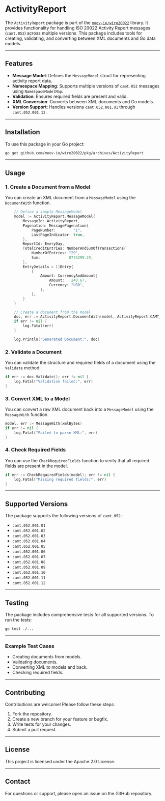# ActivityReport

The `ActivityReport` package is part of the [`moov-io/wire20022`](https://github.com/moov-io/wire20022) library. It provides functionality for handling ISO 20022 Activity Report messages (`camt.052`) across multiple versions. This package includes tools for creating, validating, and converting between XML documents and Go data models.

---

## Features

- **Message Model**: Defines the `MessageModel` struct for representing activity report data.
- **Namespace Mapping**: Supports multiple versions of `camt.052` messages using `NameSpaceModelMap`.
- **Validation**: Ensures required fields are present and valid.
- **XML Conversion**: Converts between XML documents and Go models.
- **Version Support**: Handles versions `camt.052.001.01` through `camt.052.001.12`.

---

## Installation

To use this package in your Go project:

```bash
go get github.com/moov-io/wire20022/pkg/archives/ActivityReport
```

---

## Usage

### 1. Create a Document from a Model

You can create an XML document from a `MessageModel` using the `DocumentWith` function.
```go
    // Define a sample MessageModel
    model := ActivityReport.MessageModel{
        MessageId: ActivityReport,
        Pagenation: MessagePagenation{
            PageNumber:        "1",
            LastPageIndicator: true,
        },
        ReportId: EveryDay,
        TotalCreditEntries: NumberAndSumOfTransactions{
            NumberOfEntries: "29",
            Sum:             8775299.29,
        },
        EntryDetails = []Entry{
            {
                Amount: CurrencyAndAmount{
                    Amount:   240.67,
                    Currency: "USD",
                },
            },
        }
    }

    // Create a document from the model
    doc, err := ActivityReport.DocumentWith(model, ActivityReport.CAMT_052_001_05)
    if err != nil {
        log.Fatal(err)
    }

    log.Println("Generated Document:", doc)
```
### 2. Validate a Document

You can validate the structure and required fields of a document using the `Validate` method.

```go
if err := doc.Validate(); err != nil {
    log.Fatal("Validation failed:", err)
}
```

### 3. Convert XML to a Model

You can convert a raw XML document back into a `MessageModel` using the `MessageWith` function.

```go
model, err := MessageWith(xmlBytes)
if err != nil {
    log.Fatal("Failed to parse XML:", err)
}
```

### 4. Check Required Fields

You can use the `CheckRequiredFields` function to verify that all required fields are present in the model.

```go
if err := CheckRequiredFields(model); err != nil {
    log.Fatal("Missing required fields:", err)
}
```

---

## Supported Versions

The package supports the following versions of `camt.052`:

- `camt.052.001.01`
- `camt.052.001.02`
- `camt.052.001.03`
- `camt.052.001.04`
- `camt.052.001.05`
- `camt.052.001.06`
- `camt.052.001.07`
- `camt.052.001.08`
- `camt.052.001.09`
- `camt.052.001.10`
- `camt.052.001.11`
- `camt.052.001.12`

---

## Testing

The package includes comprehensive tests for all supported versions. To run the tests:

```bash
go test ./...
```

---

### Example Test Cases

- Creating documents from models.
- Validating documents.
- Converting XML to models and back.
- Checking required fields.

---

## Contributing

Contributions are welcome! Please follow these steps:

1. Fork the repository.
2. Create a new branch for your feature or bugfix.
3. Write tests for your changes.
4. Submit a pull request.

---

## License

This project is licensed under the Apache 2.0 License.

---

## Contact

For questions or support, please open an issue on the GitHub repository.
